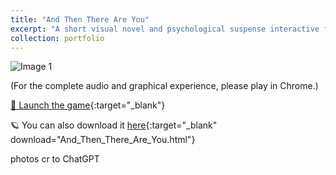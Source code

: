 ```yaml
---
title: "And Then There Are You"
excerpt: "A short visual novel and psychological suspense interactive fiction. Created with Twine using the SugarCube format.<img src='https://pers-0.github.io/Portfolio/images/twine.png' alt='Image 1' style='max-width: 100%;'>"
collection: portfolio
---
```

<img src="https://pers-0.github.io/Portfolio/images/twine.png" alt="Image 1" style="max-width: 100%;">

(For the complete audio and graphical experience, please play in Chrome.)  

[🌚 Launch the game](/Portfolio/_pages/And%20Then%20There%20Are%20You.html){:target="_blank"}

🪐 You can also download it [here](https://pers-0.github.io/Portfolio/_pages/And%20Then%20There%20Are%20You.html){:target="_blank" download="And_Then_There_Are_You.html"}

photos cr to ChatGPT

